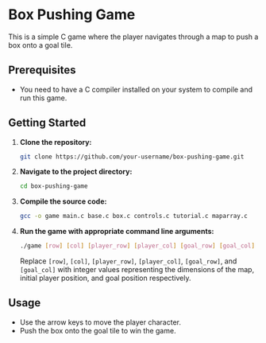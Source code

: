 # Box Pushing Game

This is a simple C game where the player navigates through a map to push a box onto a goal tile.

## Prerequisites

- You need to have a C compiler installed on your system to compile and run this game.

## Getting Started

1. **Clone the repository:**

   ```bash
   git clone https://github.com/your-username/box-pushing-game.git
   ```

2. **Navigate to the project directory:**

   ```bash
   cd box-pushing-game
   ```

3. **Compile the source code:**

   ```bash
   gcc -o game main.c base.c box.c controls.c tutorial.c maparray.c
   ```

4. **Run the game with appropriate command line arguments:**

   ```bash
   ./game [row] [col] [player_row] [player_col] [goal_row] [goal_col]
   ```

   Replace `[row]`, `[col]`, `[player_row]`, `[player_col]`, `[goal_row]`, and `[goal_col]` with integer values representing the dimensions of the map, initial player position, and goal position respectively.

## Usage

- Use the arrow keys to move the player character.
- Push the box onto the goal tile to win the game.


